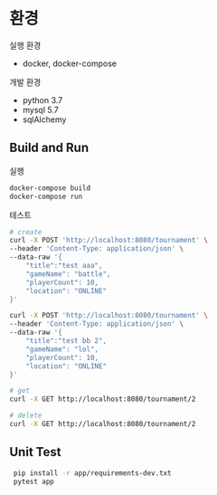 # 환경

실행 환경
* docker, docker-compose

개발 환경
* python 3.7
* mysql 5.7
* sqlAlchemy


## Build and Run
실행
```sh
docker-compose build
docker-compose run
```

테스트
```sh
# create
curl -X POST 'http://localhost:8080/tournament' \
--header 'Content-Type: application/json' \
--data-raw '{
	"title":"test aaa",
	"gameName": "battle",
	"playerCount": 10,
	"location": "ONLINE"
}'

curl -X POST 'http://localhost:8080/tournament' \
--header 'Content-Type: application/json' \
--data-raw '{
	"title":"test bb 2",
	"gameName": "lol",
	"playerCount": 10,
	"location": "ONLINE"
}'

# get 
curl -X GET http://localhost:8080/tournament/2

# delete 
curl -X GET http://localhost:8080/tournament/2
```

## Unit Test
```sh
 pip install -r app/requirements-dev.txt
 pytest app
```
